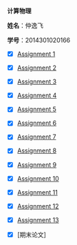  **计算物理**
 
  **姓名**：仲逸飞
 
  **学号**：2014301020166
  
- [x] [Assignment 1](https://github.com/jsxhzyf/compuational_physics_N2014301020166/blob/master/Assignment_1)

 
- [x] [Assignment 2](https://github.com/jsxhzyf/compuational_physics_N2014301020166/tree/master/Assignment_2)


- [x] [Assignment 3]( https://github.com/jsxhzyf/compuational_physics_N2014301020166/tree/master/Assignment_3)

- [x] [Assignment 4]( https://github.com/jsxhzyf/compuational_physics_N2014301020166/blob/master/Assignment_4/Readme.md)

- [x] [Assignment 5](https://www.zybuluo.com/jsxhzyf/note/533510)

- [x] [Assignment 6](https://www.zybuluo.com/jsxhzyf/note/542508)

- [x] [Assignment 7](https://www.zybuluo.com/jsxhzyf/note/557741)

- [x] [Assignment 8](https://www.zybuluo.com/jsxhzyf/note/565678)

- [x] [Assignment 9](https://www.zybuluo.com/jsxhzyf/note/573645)

- [x] [Assignment 10](https://www.zybuluo.com/jsxhzyf/note/581722)

- [x] [Assignment 11](https://www.zybuluo.com/jsxhzyf/note/589974)

- [x] [Assignment 12](https://www.zybuluo.com/jsxhzyf/note/597875)

- [x] [Assignment 13](https://www.zybuluo.com/jsxhzyf/note/605080)

- [x] [期末论文]

